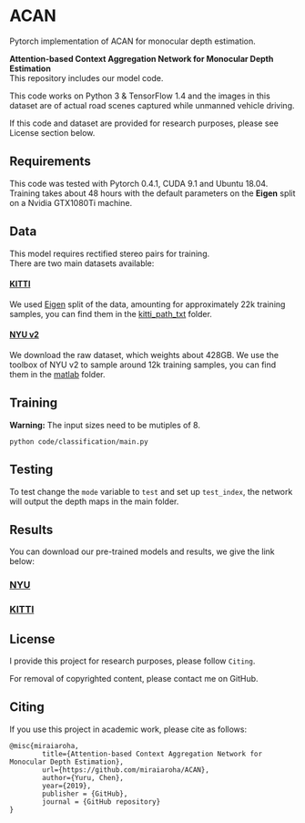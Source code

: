 # ACAN
Pytorch implementation of ACAN for monocular depth estimation.

**Attention-based Context Aggregation Network for Monocular Depth Estimation**  
This repository includes our model code.

This code works on Python 3 & TensorFlow 1.4 and the images in this dataset are of actual road scenes captured while unmanned vehicle driving.

If this code and dataset are provided for research purposes, please see License section below.

## Requirements
This code was tested with Pytorch 0.4.1, CUDA 9.1 and Ubuntu 18.04.  
Training takes about 48 hours with the default parameters on the **Eigen** split on a Nvidia GTX1080Ti machine.  

## Data
This model requires rectified stereo pairs for training.  
There are two main datasets available: 
#### [KITTI](http://www.cvlibs.net/datasets/kitti/raw_data.php)
We used [Eigen](https://cs.nyu.edu/~deigen/depth/) split of the data, amounting for approximately 22k training samples, you can find them in the [kitti_path_txt](./kitti_path_txt) folder.  

#### [NYU v2](https://cs.nyu.edu/~silberman/datasets/nyu_depth_v2.html)
We download the raw dataset, which weights about 428GB. We use the toolbox of NYU v2 to sample around 12k training samples, you can find them in the [matlab](./matlab) folder.

## Training

**Warning:** The input sizes need to be mutiples of 8. 

```shell
python code/classification/main.py
```

## Testing  
To test change the `mode` variable to `test` and set up `test_index`, the network will output the depth maps in the main folder.

## Results
You can download our pre-trained models and results, we give the link below:
### [NYU]()

### [KITTI]()


## License
I provide this project for research purposes, please follow `Citing`.

For removal of copyrighted content, please contact me on GitHub.

## Citing
If you use this project in academic work, please cite as follows:
```
@misc{miraiaroha,
        title={Attention-based Context Aggregation Network for Monocular Depth Estimation},
        url={https://github.com/miraiaroha/ACAN},
        author={Yuru, Chen},
        year={2019},
        publisher = {GitHub},
        journal = {GitHub repository}
}
```
